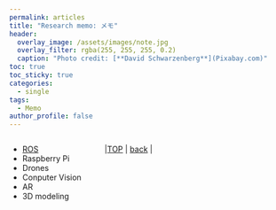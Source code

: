 ```yaml
---
permalink: articles
title: "Research memo: メモ"
header:
  overlay_image: /assets/images/note.jpg
  overlay_filter: rgba(255, 255, 255, 0.2)
  caption: "Photo credit: [**David Schwarzenberg**](Pixabay.com)"
toc: true
toc_sticky: true
categories:
  - single
tags:
  - Memo
author_profile: false
---
```


<div class="row">

<div class="medium-12  columns" markdown="1">

* [ROS](/articles/ros)
* Raspberry Pi
* Drones
* Conputer Vision
* AR
* 3D modeling
  
---
  
|[TOP](/) | <a href="javascript:history.back()">back</a> |

